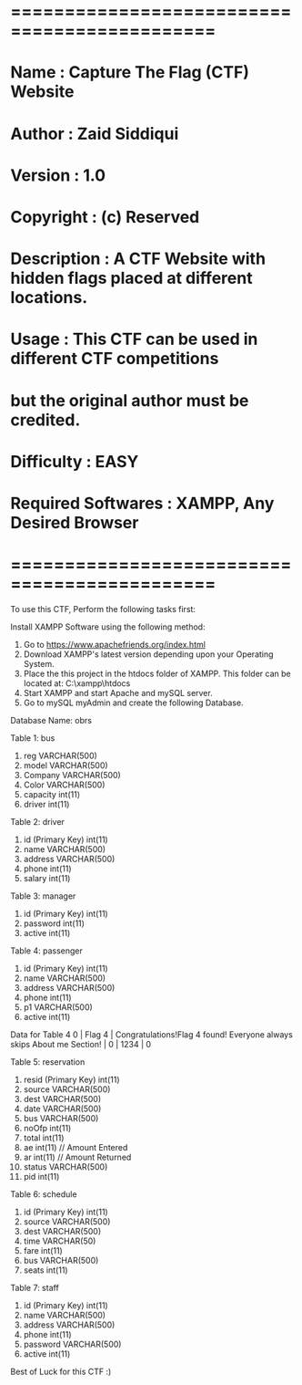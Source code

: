 # =============================================
# Name                : Capture The Flag (CTF) Website
# Author              : Zaid Siddiqui
# Version             : 1.0
# Copyright           : (c) Reserved
# Description         : A CTF Website with hidden flags placed at different locations.
# Usage               : This CTF can be used in different CTF competitions 
#                       but the original author must be credited.                       
# Difficulty          : EASY
# Required Softwares  : XAMPP, Any Desired Browser
# =============================================

To use this CTF, Perform the following tasks first:

Install XAMPP Software using the following method:

1. Go to https://www.apachefriends.org/index.html
2. Download XAMPP's latest version depending upon your Operating System.
3. Place the this project in the htdocs folder of XAMPP. This folder can be located at: C:\xampp\htdocs
4. Start XAMPP and start Apache and mySQL server.
5. Go to mySQL myAdmin and create the following Database.

Database Name: obrs

Table 1: bus
1. reg       VARCHAR(500)
2. model     VARCHAR(500)
3. Company   VARCHAR(500)
4. Color     VARCHAR(500)
5. capacity  int(11)
6. driver    int(11)

Table 2: driver
1. id (Primary Key)  int(11)
2. name              VARCHAR(500)
3. address           VARCHAR(500)
4. phone             int(11)
5. salary            int(11)

Table 3: manager
1. id (Primary Key)  int(11)
2. password          int(11)
3. active            int(11)

Table 4: passenger
1. id (Primary Key)  int(11)
2. name              VARCHAR(500)
3. address           VARCHAR(500)
4. phone             int(11)
5. p1                VARCHAR(500)
6. active            int(11)

Data for Table 4
0 | Flag 4 | Congratulations!Flag 4 found! Everyone always skips About me Section! | 0 | 1234 | 0

Table 5: reservation
1.  resid (Primary Key)   int(11)
2.  source                VARCHAR(500)
3.  dest                  VARCHAR(500)
4.  date                  VARCHAR(500)
5.  bus                   VARCHAR(500)
6.  noOfp                 int(11)
7.  total                 int(11)
8.  ae                    int(11)       // Amount Entered
9.  ar                    int(11)       // Amount Returned
10. status                VARCHAR(500)
11. pid                   int(11)

Table 6: schedule
1. id (Primary Key)   int(11)
2. source             VARCHAR(500)
3. dest               VARCHAR(500)
4. time               VARCHAR(50)
5. fare               int(11)
6. bus                VARCHAR(500)
7. seats              int(11)

Table 7: staff
1. id (Primary Key)   int(11)
2. name               VARCHAR(500)
3. address            VARCHAR(500)
4. phone              int(11)
5. password           VARCHAR(500)
6. active             int(11)

Best of Luck for this CTF :)
